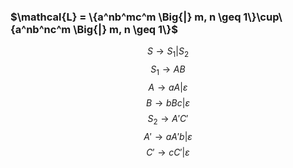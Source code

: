 ### $\mathcal{L} = \{a^nb^mc^m \Big{|} m, n \geq 1\}\cup\{a^nb^nc^m \Big{|} m, n \geq 1\}$

$$
S \to S_1|S_2
$$
$$ S_1 \to AB $$
$$A \to aA|\varepsilon$$
$$B \to bBc|\varepsilon$$
$$S_2 \to A'C'$$
$$A' \to aA'b|\varepsilon$$
$$ C' \to cC'|\varepsilon
$$
